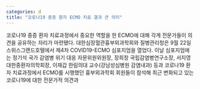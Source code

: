 ```yaml
---
categories: d
title: "코로나19 중증 환자 ECMO 치료 결과 큰 의미"
---
```

코로나19 중증 환자 치료과정에서 중요한 역할을 한 ECMO에 대해 각계 전문가들이 의견을 공유하는 자리가 마련됐다. 대한심장혈관흉부외과학회와 질병관리청은 9월 22일 스위스그랜드호텔에서 제4차 COVID19-ECMO 심포지엄을 열었다. 이날 심포지엄에는 정기석 국가 감염병 위기 대응 자문위원위원장, 장희창 국립감염병연구소장, 서지영 대한중환자의학회장, 이재갑 한림의대 교수(강남성심병원 감염내과) 등과 코로나19 환자 치료과정에서 ECMO를 시행했던 흉부외과학회 회원들이 참석해 최근 변화되고 있는 코로나19에 대한 전문가적 의견과